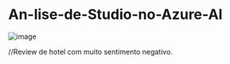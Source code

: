 # An-lise-de-Studio-no-Azure-AI

![image](https://github.com/user-attachments/assets/223adf4e-7bfc-4b55-8243-6cd43f1ee055)

//Review de hotel com muito sentimento negativo.

